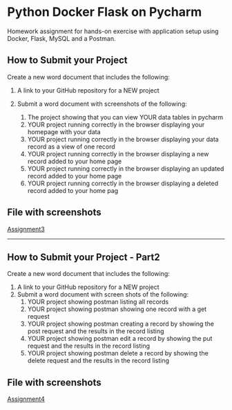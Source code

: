# Python Docker Flask on Pycharm
Homework assignment for hands-on exercise with application setup using Docker, Flask, MySQL and a Postman.

## How to Submit your Project
Create a new word document that includes the following:
1. A link to your GitHub repository for a NEW project
2. Submit a word document with screenshots of the following:

    1. The project showing that you can view YOUR data tables in pycharm
    2. YOUR project running correctly in the browser displaying your homepage with your data
    3. YOUR project running correctly in the browser displaying your data record as a view of one record
    4. YOUR project running correctly in the browser displaying a new record added to your home page
    5. YOUR project running correctly in the browser displaying an updated record added to your home
    page
    6. YOUR project running correctly in the browser displaying a deleted record added to your home
    pag


## File with screenshots

[Assignment3](screenshots/assignment3.docx)

----

## How to Submit your Project - Part2
Create a new word document that includes the following:
1. A link to your GitHub repository for a NEW project
2. Submit a word document with screen shots of the following:
    1. YOUR project showing postman listing all records
    2. YOUR project showing postman showing one record with a get request
    3. YOUR project showing postman creating a record by showing the post request and the results in the record listing
    4. YOUR project showing postman edit a record by showing the put request and the results in the record listing
    5. YOUR project showing postman delete a record by showing the delete request and the results in the record listing

## File with screenshots
[Assignment4](screenshots/assignment4.docx)

